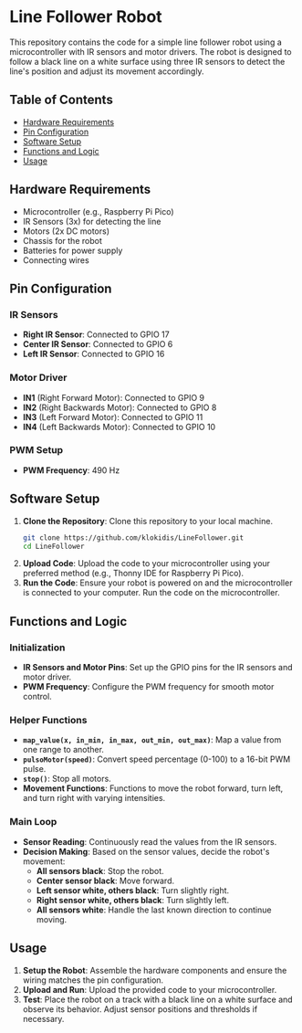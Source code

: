 # Line Follower Robot

This repository contains the code for a simple line follower robot using a microcontroller with IR sensors and motor drivers. The robot is designed to follow a black line on a white surface using three IR sensors to detect the line's position and adjust its movement accordingly.

## Table of Contents

- [Hardware Requirements](#hardware-requirements)
- [Pin Configuration](#pin-configuration)
- [Software Setup](#software-setup)
- [Functions and Logic](#functions-and-logic)
- [Usage](#usage)

## Hardware Requirements

- Microcontroller (e.g., Raspberry Pi Pico)
- IR Sensors (3x) for detecting the line
- Motors (2x DC motors)
- Chassis for the robot
- Batteries for power supply
- Connecting wires

## Pin Configuration

### IR Sensors

- **Right IR Sensor**: Connected to GPIO 17
- **Center IR Sensor**: Connected to GPIO 6
- **Left IR Sensor**: Connected to GPIO 16

### Motor Driver

- **IN1** (Right Forward Motor): Connected to GPIO 9
- **IN2** (Right Backwards Motor): Connected to GPIO 8
- **IN3** (Left Forward Motor): Connected to GPIO 11
- **IN4** (Left Backwards Motor): Connected to GPIO 10

### PWM Setup

- **PWM Frequency**: 490 Hz

## Software Setup

1. **Clone the Repository**: Clone this repository to your local machine.
   ```sh
   git clone https://github.com/klokidis/LineFollower.git
   cd LineFollower
   ```
2. **Upload Code**: Upload the code to your microcontroller using your preferred method (e.g., Thonny IDE for Raspberry Pi Pico).
3. **Run the Code**: Ensure your robot is powered on and the microcontroller is connected to your computer. Run the code on the microcontroller.

## Functions and Logic

### Initialization

- **IR Sensors and Motor Pins**: Set up the GPIO pins for the IR sensors and motor driver.
- **PWM Frequency**: Configure the PWM frequency for smooth motor control.

### Helper Functions

- **`map_value(x, in_min, in_max, out_min, out_max)`**: Map a value from one range to another.
- **`pulsoMotor(speed)`**: Convert speed percentage (0-100) to a 16-bit PWM pulse.
- **`stop()`**: Stop all motors.
- **Movement Functions**: Functions to move the robot forward, turn left, and turn right with varying intensities.

### Main Loop

- **Sensor Reading**: Continuously read the values from the IR sensors.
- **Decision Making**: Based on the sensor values, decide the robot's movement:
  - **All sensors black**: Stop the robot.
  - **Center sensor black**: Move forward.
  - **Left sensor white, others black**: Turn slightly right.
  - **Right sensor white, others black**: Turn slightly left.
  - **All sensors white**: Handle the last known direction to continue moving.

## Usage

1. **Setup the Robot**: Assemble the hardware components and ensure the wiring matches the pin configuration.
2. **Upload and Run**: Upload the provided code to your microcontroller.
3. **Test**: Place the robot on a track with a black line on a white surface and observe its behavior. Adjust sensor positions and thresholds if necessary.
